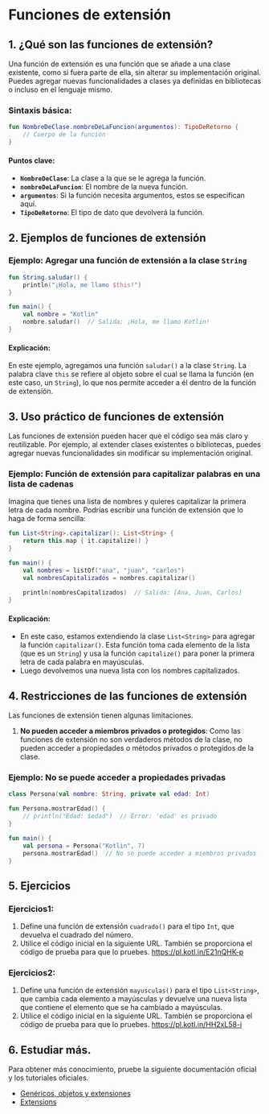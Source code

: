 # Funciones de extensión

## **1. ¿Qué son las funciones de extensión?**
Una función de extensión es una función que se añade a una clase existente, como si fuera parte de ella, sin alterar su implementación original. Puedes agregar nuevas funcionalidades a clases ya definidas en bibliotecas o incluso en el lenguaje mismo.

### **Sintaxis básica:**
```kotlin
fun NombreDeClase.nombreDeLaFuncion(argumentos): TipoDeRetorno {
    // Cuerpo de la función
}
```
#### **Puntos clave:**
- **`NombreDeClase`**: La clase a la que se le agrega la función.
- **`nombreDeLaFuncion`**: El nombre de la nueva función.
- **`argumentos`**: Si la función necesita argumentos, estos se especifican aquí.
- **`TipoDeRetorno`**: El tipo de dato que devolverá la función.

## **2. Ejemplos de funciones de extensión**

### **Ejemplo: Agregar una función de extensión a la clase `String`**
```kotlin
fun String.saludar() {
    println("¡Hola, me llamo $this!")
}

fun main() {
    val nombre = "Kotlin"
    nombre.saludar()  // Salida: ¡Hola, me llamo Kotlin!
}
```
#### **Explicación:**
En este ejemplo, agregamos una función `saludar()` a la clase `String`. La palabra clave `this` se refiere al objeto sobre el cual se llama la función (en este caso, un `String`), lo que nos permite acceder a él dentro de la función de extensión.

## **3. Uso práctico de funciones de extensión**

Las funciones de extensión pueden hacer que el código sea más claro y reutilizable. Por ejemplo, al extender clases existentes o bibliotecas, puedes agregar nuevas funcionalidades sin modificar su implementación original.

### **Ejemplo: Función de extensión para capitalizar palabras en una lista de cadenas**
Imagina que tienes una lista de nombres y quieres capitalizar la primera letra de cada nombre. Podrías escribir una función de extensión que lo haga de forma sencilla:
```kotlin
fun List<String>.capitalizar(): List<String> {
    return this.map { it.capitalize() }
}

fun main() {
    val nombres = listOf("ana", "juan", "carlos")
    val nombresCapitalizados = nombres.capitalizar()
    
    println(nombresCapitalizados)  // Salida: [Ana, Juan, Carlos]
}
```
#### **Explicación:**
- En este caso, estamos extendiendo la clase `List<String>` para agregar la función `capitalizar()`. Esta función toma cada elemento de la lista (que es un `String`) y usa la función `capitalize()` para poner la primera letra de cada palabra en mayúsculas.
- Luego devolvemos una nueva lista con los nombres capitalizados.

## **4. Restricciones de las funciones de extensión**

Las funciones de extensión tienen algunas limitaciones.

1. **No pueden acceder a miembros privados o protegidos**:
   Como las funciones de extensión no son verdaderos métodos de la clase, no pueden acceder a propiedades o métodos privados o protegidos de la clase.

### **Ejemplo: No se puede acceder a propiedades privadas**
```kotlin
class Persona(val nombre: String, private val edad: Int)

fun Persona.mostrarEdad() {
    // println("Edad: $edad")  // Error: 'edad' es privado
}

fun main() {
    val persona = Persona("Kotlin", 7)
    persona.mostrarEdad()  // No se puede acceder a miembros privados
}
```

## **5. Ejercicios**

### Ejercicios1:
1. Define una función de extensión `cuadrado()` para el tipo `Int`, que devuelva el cuadrado del número.
2. Utilice el código inicial en la siguiente URL. También se proporciona el código de prueba para que lo pruebes.
   https://pl.kotl.in/E21nQHK-p

### Ejercicios2:
1. Define una función de extensión `mayusculas()` para el tipo `List<String>`, que cambia cada elemento a mayúsculas y devuelve una nueva lista que contiene el elemento que se ha cambiado a mayúsculas.
2. Utilice el código inicial en la siguiente URL. También se proporciona el código de prueba para que lo pruebes.
   https://pl.kotl.in/HH2xL58-i

## **6. Estudiar más.**
Para obtener más conocimiento, pruebe la siguiente documentación oficial y los tutoriales oficiales.

- [Genéricos, objetos y extensiones](https://developer.android.com/codelabs/basic-android-kotlin-compose-generics?hl=es-419#0)
- [Extensions](https://kotlinlang.org/docs/extensions.html)
